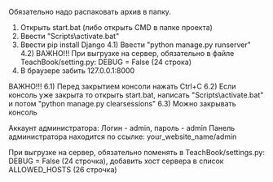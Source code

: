 Обязательно надо распаковать архив в папку.


1) Открыть start.bat (либо открыть CMD в папке проекта)
2) Ввести "Scripts\activate.bat"
3) Ввести pip install Django
4.1) Ввести "python manage.py runserver"
4.2) ВАЖНО!!! При выгрузке на сервер, обязательно в файле TeachBook/setting.py: DEBUG = False (24 строка)
5) В браузере забить 127.0.0.1:8000

ВАЖНО!!!
6.1) Перед закрытием консоли нажать Ctrl+C
6.2) Если консоль уже закрыта то открыть start.bat, написать "Scripts\activate.bat" и потом "python manage.py clearsessions"
6.3) Можно закрывать консоль


Аккаунт администратора: Логин - admin, пароль - admin
Панель администратора находится по ссылке: your_website_name/admin


При выгрузке на сервер, обязательно поменять в TeachBook/settings.py: DEBUG = False (24 строчка), добавить хост сервера в список ALLOWED_HOSTS (26 строчка)
